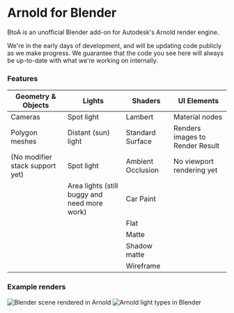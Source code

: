 # Arnold for Blender #

BtoA is an unofficial Blender add-on for Autodesk's Arnold render engine.

We're in the early days of development, and will be updating code publicly as we make progress. We guarantee that the code you see here will always be up-to-date with what we're working on internally.

### Features ###

| Geometry & Objects              | Lights                                       | Shaders            | UI Elements                     |
| ------------------------------- | -------------------------------------------- | ------------------ | ------------------------------- |
| Cameras                         | Spot light                                   | Lambert            | Material nodes                  | 
| Polygon meshes                  | Distant (sun) light                          | Standard Surface   | Renders images to Render Result |
| (No modifier stack support yet) | Spot light                                   | Ambient Occlusion  | No viewport rendering yet       |
|                                 | Area lights (still buggy and need more work) | Car Paint          |                                 |
|                                 |                                              | Flat               |                                 |
|                                 |                                              | Matte              |                                 |
|                                 |                                              | Shadow matte       |                                 |
|                                 |                                              | Wireframe          |                                 |

### Example renders ###
![Blender scene rendered in Arnold](https://bitbucket.org/luna-digital/btoa/raw/6531748064be792af98c537d1816d6841bf029e8/examples/lambert.png)
![Arnold light types in Blender](https://bitbucket.org/luna-digital/btoa/raw/8ca83472a8ac33bc0f9b8238c0c882b7e4828925/examples/arnold_light_types.jpg)

